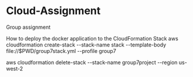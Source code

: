 # Cloud-Assignment
Group assignment

How to deploy the docker application to the CloudFormation Stack
aws cloudformation create-stack --stack-name stack --template-body file://$PWD/group7stack.yml --profile group7

aws cloudformation delete-stack --stack-name group7project --region us-west-2
